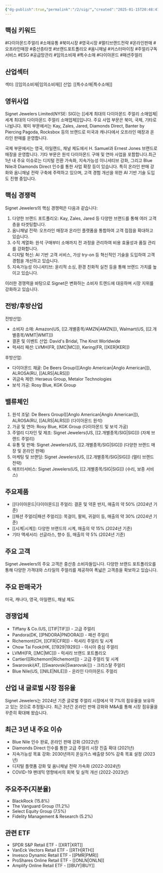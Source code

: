 ```yaml
---
{"dg-publish":true,"permalink":"/2/sig/","created":"2025-01-15T20:48:47.241+09:00","updated":"2025-06-03T20:06:01.214+09:00"}
---
```


## 핵심 키워드

#다이아몬드주얼리 #소매유통 #북미시장 #영국시장 #멀티브랜드전략 #온라인판매 #오프라인매장 #중산층타겟 #브랜드포트폴리오 #옴니채널 #커스터마이징 #주얼리구독서비스 #ESG #공급망관리 #임의소비재 #특수소매 #다이아몬드 #패션주얼리

## 산업섹터

섹터: [[임의소비재\|임의소비재]]
산업: [[특수소매\|특수소매]]

## 영위사업

Signet Jewelers Limited(NYSE: SIG)는 [[세계 최대의 다이아몬드 주얼리 소매업체\|세계 최대의 다이아몬드 주얼리 소매업체]]입니다. 주요 사업 부문은 북미, 국제, 기타로 나뉩니다. 북미 부문에서는 Kay, Zales, Jared, Diamonds Direct, Banter by Piercing Pagoda, Rocksbox 등의 브랜드로 미국과 캐나다에서 오프라인 매장과 온라인 판매를 운영합니다. 

국제 부문에서는 영국, 아일랜드, 채널 제도에서 H. Samuel과 Ernest Jones 브랜드로 매장을 운영합니다. 기타 부문은 원석 다이아몬드 구매 및 연마 사업을 포함합니다.최근 1년 내 주요 이슈로는 디지털 전환 가속화, 지속가능성 이니셔티브 강화, 그리고 Blue Nile과 Diamonds Direct 인수를 통한 사업 확장 등이 있습니다. 특히 온라인 판매 강화와 옴니채널 전략 구축에 주력하고 있으며, 고객 경험 개선을 위한 AI 기반 기술 도입도 진행 중입니다.

## 핵심 경쟁력

Signet Jewelers의 핵심 경쟁력은 다음과 같습니다:

1. 다양한 브랜드 포트폴리오: Kay, Zales, Jared 등 다양한 브랜드를 통해 여러 고객층을 타겟팅합니다.
2. 옴니채널 전략: 오프라인 매장과 온라인 플랫폼을 통합하여 고객 접점을 확대하고 있습니다.
3. 수직 계열화: 원석 구매부터 소매까지 전 과정을 관리하여 비용 효율성과 품질 관리를 강화합니다.
4. 디지털 혁신: AI 기반 고객 서비스, 가상 try-on 등 혁신적인 기술을 도입하여 고객 경험을 개선하고 있습니다.
5. 지속가능성 이니셔티브: 윤리적 소싱, 환경 친화적 실천 등을 통해 브랜드 가치를 높이고 있습니다.

이러한 경쟁력을 바탕으로 Signet은 변화하는 소비자 트렌드에 대응하며 시장 지위를 강화하고 있습니다.

## 전방/후방산업

전방산업:

- 소비자 소매: Amazon(US, [[2.개별종목/AMZN\|AMZN]]), Walmart(US, [[2.개별종목/WMT\|WMT]])
- 결혼 및 이벤트 산업: David's Bridal, The Knot Worldwide
- 럭셔리 패션: LVMH(FR, [[MC\|MC]]), Kering(FR, [[KER\|KER]])

후방산업:

- 다이아몬드 채굴: De Beers Group([[Anglo American\|Anglo American]]), ALROSA(RU, [[ALRS\|ALRS]])
- 귀금속 제련: Heraeus Group, Metalor Technologies
- 보석 가공: Rosy Blue, KGK Group

## 밸류체인

1. 원석 조달: De Beers Group([[Anglo American\|Anglo American]]), ALROSA(RU, [[ALRS\|ALRS]]) (다이아몬드 원석)
2. 가공 및 연마: Rosy Blue, KGK Group (다이아몬드 및 보석 가공)
3. 주얼리 디자인 및 제조: Signet Jewelers(US, [[2.개별종목/SIG\|SIG]]) (자체 브랜드 주얼리)
4. 유통 및 판매: Signet Jewelers(US, [[2.개별종목/SIG\|SIG]]) (다양한 브랜드 매장 및 온라인 판매)
5. 마케팅 및 브랜딩: Signet Jewelers(US, [[2.개별종목/SIG\|SIG]]) (멀티 브랜드 전략)
6. 애프터서비스: Signet Jewelers(US, [[2.개별종목/SIG\|SIG]]) (수리, 보증 서비스)

## 주요제품

- [[다이아몬드\|다이아몬드]] 주얼리: 결혼 및 약혼 반지, 매출의 약 50% (2024년 기준)
- [[패션 주얼리\|패션 주얼리]]: 목걸이, 팔찌, 귀걸이 등, 매출의 약 30% (2024년 기준)
- [[시계\|시계]]: 다양한 브랜드의 시계, 매출의 약 15% (2024년 기준)
- 기타 액세서리: 선글라스, 향수 등, 매출의 약 5% (2024년 기준)

## 주요 고객

Signet Jewelers의 주요 고객은 중산층 소비자들입니다. 다양한 브랜드 포트폴리오를 통해 다양한 가격대와 스타일의 주얼리를 제공하여 폭넓은 고객층을 확보하고 있습니다.

## 주요 판매국가

미국, 캐나다, 영국, 아일랜드, 채널 제도

## 경쟁업체

- Tiffany & Co.(US, [[TIF\|TIF]]) - 고급 주얼리
- Pandora(DK, [[PNDORA\|PNDORA]]) - 패션 주얼리
- Richemont(CH, [[CFR\|CFR]]) - 럭셔리 주얼리 및 시계
- Chow Tai Fook(HK, [[1929\|1929]]) - 아시아 중심 주얼리
- LVMH(FR, [[MC\|MC]]) - 럭셔리 브랜드 포트폴리오
- Cartier([[Richemont\|Richemont]]) - 고급 주얼리 및 시계
- Swarovski(AT, [[Swarovski\|Swarovski]]) - 크리스탈 주얼리
- Blue Nile(US, [[NILE\|NILE]]) - 온라인 다이아몬드 주얼리

## 산업 내 글로벌 시장 점유율

Signet Jewelers는 2024년 기준 글로벌 주얼리 시장에서 약 7%의 점유율을 보유하고 있는 것으로 추정됩니다. 최근 3년간 온라인 판매 강화와 M&A를 통해 시장 점유율을 꾸준히 확대해 왔습니다.

## 최근 3년 내 주요 이슈

- Blue Nile 인수 완료, 온라인 판매 강화 (2022년)
- Diamonds Direct 인수를 통한 고급 주얼리 시장 진출 확대 (2021년)
- 지속가능성 목표 강화: 2030년까지 온실가스 배출량 50% 감축 목표 설정 (2023년)
- 디지털 플랫폼 강화 및 옴니채널 전략 가속화 (2022-2024년)
- COVID-19 팬데믹 영향에서의 회복 및 실적 개선 (2022-2023년)

## 주요주주(지분율)

- BlackRock (15.8%)
- The Vanguard Group (11.2%)
- Select Equity Group (7.5%)
- Fidelity Management & Research (5.2%)

## 관련 ETF

- SPDR S&P Retail ETF - [[XRT\|XRT]]
- VanEck Vectors Retail ETF - [[RTH\|RTH]]
- Invesco Dynamic Retail ETF - [[PMR\|PMR]]
- ProShares Online Retail ETF - [[ONLN\|ONLN]]
- Amplify Online Retail ETF - [[IBUY\|IBUY]]
